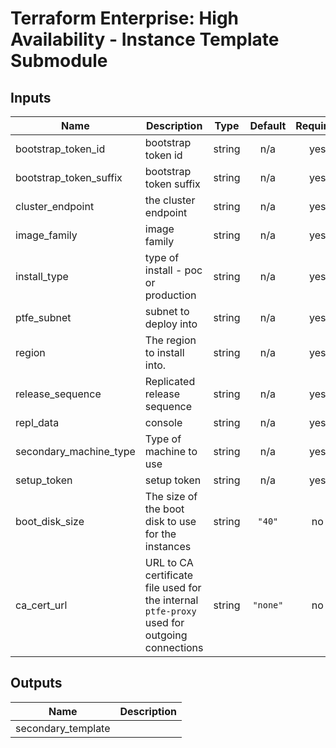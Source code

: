 # Terraform Enterprise: High Availability - Instance Template Submodule

## Inputs

| Name | Description | Type | Default | Required |
|------|-------------|:----:|:-----:|:-----:|
| bootstrap\_token\_id | bootstrap token id | string | n/a | yes |
| bootstrap\_token\_suffix | bootstrap token suffix | string | n/a | yes |
| cluster\_endpoint | the cluster endpoint | string | n/a | yes |
| image\_family | image family | string | n/a | yes |
| install\_type | type of install - poc or production | string | n/a | yes |
| ptfe\_subnet | subnet to deploy into | string | n/a | yes |
| region | The region to install into. | string | n/a | yes |
| release\_sequence | Replicated release sequence | string | n/a | yes |
| repl\_data | console | string | n/a | yes |
| secondary\_machine\_type | Type of machine to use | string | n/a | yes |
| setup\_token | setup token | string | n/a | yes |
| boot\_disk\_size | The size of the boot disk to use for the instances | string | `"40"` | no |
| ca_cert_url | URL to CA certificate file used for the internal `ptfe-proxy` used for outgoing connections| string | `"none"` | no |

## Outputs

| Name | Description |
|------|-------------|
| secondary\_template |  |
